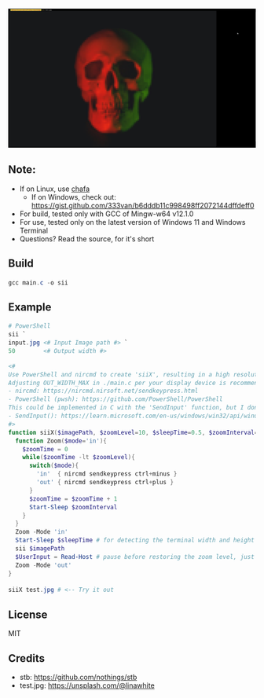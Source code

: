 ![Sample Output](./OutputSample.jpg)

## Note: 
- If on Linux, use [chafa](https://github.com/hpjansson/chafa)
  - If on Windows, check out: https://gist.github.com/333van/b6dddb11c998498ff2072144dffdeff0
- For build, tested only with GCC of Mingw-w64 v12.1.0
- For use, tested only on the latest version of Windows 11 and Windows Terminal
- Questions? Read the source, for it's short

## Build
```PowerShell
gcc main.c -o sii
```

## Example
```PowerShell
# PowerShell
sii `
input.jpg <# Input Image path #> `
50        <# Output width #>
```
```PowerShell
<#
Use PowerShell and nircmd to create 'siiX', resulting in a high resolution output.
Adjusting OUT_WIDTH_MAX in ./main.c per your display device is recommended.
- nircmd: https://nircmd.nirsoft.net/sendkeypress.html
- PowerShell (pwsh): https://github.com/PowerShell/PowerShell
This could be implemented in C with the 'SendInput' function, but I don't plan to do so.
- SendInput(): https://learn.microsoft.com/en-us/windows/win32/api/winuser/nf-winuser-sendinput
#>
function siiX($imagePath, $zoomLevel=10, $sleepTime=0.5, $zoomInterval=0.05) {
  function Zoom($mode='in'){
    $zoomTime = 0
    while($zoomTime -lt $zoomLevel){
      switch($mode){
        'in'  { nircmd sendkeypress ctrl+minus }
        'out' { nircmd sendkeypress ctrl+plus }
      }
      $zoomTime = $zoomTime + 1
      Start-Sleep $zoomInterval
    }
  }
  Zoom -Mode 'in'
  Start-Sleep $sleepTime # for detecting the terminal width and height accurately
  sii $imagePath
  $UserInput = Read-Host # pause before restoring the zoom level, just press Enter
  Zoom -Mode 'out'
}

siiX test.jpg # <-- Try it out
```

## License
MIT

## Credits
- stb: https://github.com/nothings/stb
- test.jpg: https://unsplash.com/@linawhite
